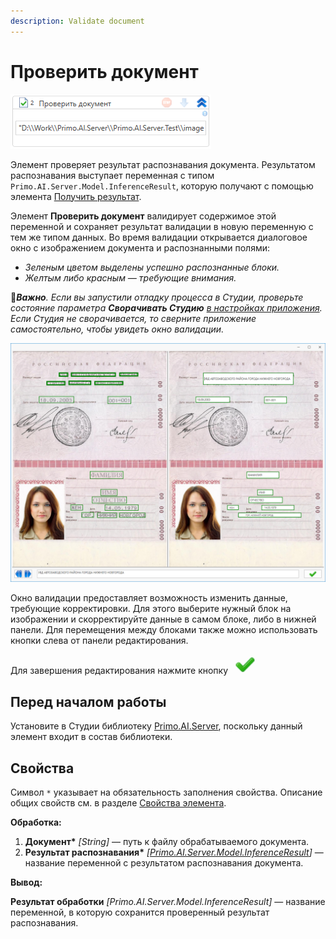 ```yaml
---
description: Validate document
---
```


# Проверить документ

![](<../../../.gitbook/assets1/windows_items/validate-doc.png>)

Элемент проверяет результат распознавания документа. Результатом распознавания выступает переменная с типом `Primo.AI.Server.Model.InferenceResult`, которую получают с помощью элемента [Получить результат](https://docs.primo-rpa.ru/primo-rpa/g_elements/el_extra/ai_server/getresult). 

Элемент **Проверить документ** валидирует содержимое этой переменной и сохраняет результат валидации в новую переменную с тем же типом данных. Во время валидации открывается диалоговое окно с изображением документа и распознанными полями:
* *Зеленым цветом выделены успешно распознанные блоки.*
* *Желтым либо красным — требующие внимания.*

:large_orange_diamond:***Важно**. Если вы запустили отладку процесса в Студии, проверьте состояние параметра **Сворачивать Студию** [в настройках приложения](https://docs.primo-rpa.ru/primo-rpa/primo-studio/settings#otladchik). Если Студия не сворачивается, то сверните приложение самостоятельно, чтобы увидеть окно валидации.*

![](<../../../.gitbook/assets/image (18).png>)

Окно валидации предоставляет возможность изменить данные, требующие корректировки. Для этого выберите нужный блок на изображении и скорректируйте данные в самом блоке, либо в нижней панели. Для перемещения между блоками также можно использовать кнопки слева от панели редактирования.

Для завершения редактирования нажмите кнопку ![](<../../../.gitbook/assets/image (148) (1) (2) (1) (1) (2) (1).png>)



## Перед началом работы

Установите в Студии библиотеку [Primo.AI.Server](https://docs.primo-rpa.ru/primo-rpa/g_elements/el_extra/ai_server), поскольку данный элемент входит в состав библиотеки.


## Свойства
Символ `*` указывает на обязательность заполнения свойства. Описание общих свойств см. в разделе [Свойства элемента](https://docs.primo-rpa.ru/primo-rpa/primo-studio/process/elements#svoistva-elementa).

**Обработка:**

1. **Документ\*** *[String]* — путь к файлу обрабатываемого документа.
1. **Результат распознавания\*** *[[Primo.AI.Server.Model.InferenceResult](https://docs.primo-rpa.ru/primo-rpa/g_elements/el_extra/ai_server/getresult#inferenceresult)]* — название переменной с результатом распознавания документа.

**Вывод:**

**Результат обработки** *[Primo.AI.Server.Model.InferenceResult]* — название переменной, в которую сохранится проверенный результат распознавания.


